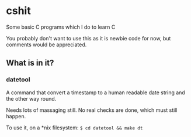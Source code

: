 cshit
=====

Some basic C programs which I do to learn C

You probably don't want to use this as it is newbie code for now, but comments would be appreciated.

## What is in it?
### datetool
A command that convert a timestamp to a human readable date string and the other way round.

Needs lots of massaging still. No real checks are done, which must still happen.

To use it, on a *nix filesystem:
`$ cd datetool && make dt`

